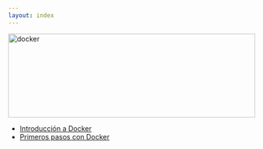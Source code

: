 ```yaml
---
layout: index
---
```

<p style="text-align: justify;"><a class="thumbnail" href="http://www.josedomingo.org/pledin/wp-content/uploads/2015/12/docker.png"><img class="aligncenter wp-image-1417" src="http://www.josedomingo.org/pledin/wp-content/uploads/2015/12/docker.png" alt="docker" width="503" height="171" srcset="http://www.josedomingo.org/pledin/wp-content/uploads/2015/12/docker.png 792w, http://www.josedomingo.org/pledin/wp-content/uploads/2015/12/docker-300x102.png 300w" sizes="(max-width: 503px) 100vw, 503px" /></a></p>

* [Introducción a Docker](introduccion)
* [Primeros pasos con Docker](primerospasos)